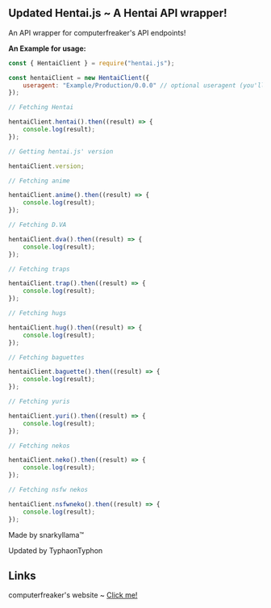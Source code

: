 ## Updated Hentai.js ~ A Hentai API wrapper!

An API wrapper for computerfreaker's API endpoints!

**An Example for usage:**
```js
const { HentaiClient } = require("hentai.js");

const hentaiClient = new HentaiClient({
    useragent: "Example/Production/0.0.0" // optional useragent (you'll be given a shitty hentai.js useragent if you don't edit this)
});

// Fetching Hentai

hentaiClient.hentai().then((result) => {
    console.log(result);
});

// Getting hentai.js' version

hentaiClient.version;

// Fetching anime

hentaiClient.anime().then((result) => {
    console.log(result);
});

// Fetching D.VA

hentaiClient.dva().then((result) => {
    console.log(result);
});

// Fetching traps

hentaiClient.trap().then((result) => {
    console.log(result);
});

// Fetching hugs

hentaiClient.hug().then((result) => {
    console.log(result);
});

// Fetching baguettes

hentaiClient.baguette().then((result) => {
    console.log(result);
});

// Fetching yuris

hentaiClient.yuri().then((result) => {
    console.log(result);
});

// Fetching nekos

hentaiClient.neko().then((result) => {
    console.log(result);
});

// Fetching nsfw nekos

hentaiClient.nsfwneko().then((result) => {
    console.log(result);
});

```

Made by snarkyllama™

Updated by TyphaonTyphon

## Links

computerfreaker's website ~ [Click me!](https://computerfreaker.cf/)
